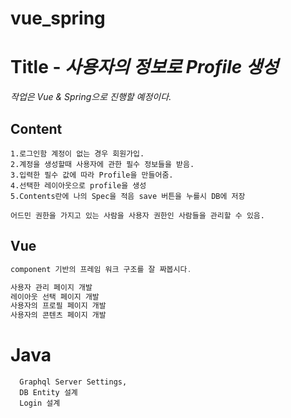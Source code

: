# vue_spring
# **Title -** *사용자의 정보로 Profile 생성*

*작업은 Vue & Spring으로 진행할 예정이다.*

## Content
```
1.로그인함 계정이 없는 경우 회원가입.
2.계정을 생성할때 사용자에 관한 필수 정보들을 받음.
3.입력한 필수 값에 따라 Profile을 만들어줌.
4.선택한 레이아웃으로 profile을 생성
5.Contents란에 나의 Spec을 적음 save 버튼을 누를시 DB에 저장

어드민 권한을 가지고 있는 사람을 사용자 권한인 사람들을 관리할 수 있음.
```

## Vue
```vue.js
component 기반의 프레임 워크 구조를 잘 짜봅시다.

사용자 관리 페이지 개발
레이아웃 선택 페이지 개발
사용자의 프로필 페이지 개발
사용자의 콘텐츠 페이지 개발
```

# Java
```
  Graphql Server Settings,
  DB Entity 설계
  Login 설계
```
